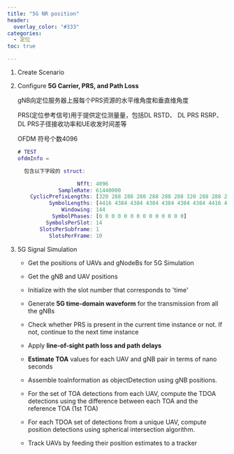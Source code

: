 ```yaml
---
title: "5G NR position"
header:
  overlay_color: "#333"
categories: 
  - 定位
toc: true

---
```


1.  Create Scenario

2. Configure **5G Carrier, PRS, and Path Loss**

   gNB向定位服务器上报每个PRS资源的水平维角度和垂直维角度

   PRS(定位参考信号)用于提供定位测量量，包括DL RSTD、 DL PRS RSRP、DL  PRS子径接收功率和UE收发时间差等

   OFDM 符号个数4096

   ```matlab
   # TEST
   ofdmInfo = 
   
     包含以下字段的 struct:
   
                      Nfft: 4096
                SampleRate: 61440000
       CyclicPrefixLengths: [320 288 288 288 288 288 288 320 288 288 288 288 288 288]
             SymbolLengths: [4416 4384 4384 4384 4384 4384 4384 4416 4384 4384 4384 4384 4384 4384]
                 Windowing: 144
              SymbolPhases: [0 0 0 0 0 0 0 0 0 0 0 0 0 0]
            SymbolsPerSlot: 14
          SlotsPerSubframe: 1
             SlotsPerFrame: 10
   ```

   

3. 5G Signal Simulation

   - Get the positions of UAVs and gNodeBs for 5G Simulation

   - Get the gNB and UAV positions

   - Initialize with the slot number that corresponds to 'time'

   - Generate **5G time-domain waveform** for the transmission from all the gNBs

   - Check whether PRS is present in the current time instance or not. If not, continue to the next time instance

   - Apply **line-of-sight path loss and path delays**

   - **Estimate TOA** values for each UAV and gNB pair in terms of nano seconds

   - Assemble toaInformation as objectDetection using gNB positions.

   - For the set of TOA detections from each UAV, compute the TDOA detections using the difference between each TOA and the reference TOA (1st TOA)

   - For each TDOA set of detections from a unique UAV, compute position detections using spherical intersection algorithm.
   - Track UAVs by feeding their position estimates to a tracker

